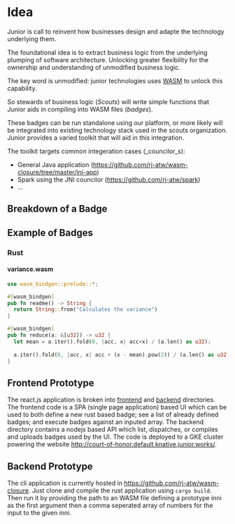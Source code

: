 # Idea

Junior is call to reinvent how businesses design and adapte the technology underlying them.

The foundational idea is to extract business logic from the underlying plumping of software architecture. Unlocking greater flexibility for the ownership and understanding of unmodified business logic.

The key word is unmodified: junior technologies uses [WASM](https://webassembly.org/) to unlock this capability.

So stewards of business logic (_Scouts_) will write simple functions that Junior aids in compiling into WASM files (_badges_). 

These badges can be run standalone using our platform, or more likely will be integrated into existing technology stack used in the scouts organization. Junior provides a varied toolkit that will aid in this integration. 

The toolkit targets common integeration cases (_councilor_s):
  * General Java application (https://github.com/rj-atw/wasm-closure/tree/master/jni-app)  
  * Spark using the JNI councilor  (https://github.com/rj-atw/spark)
  * ... 

## Breakdown of a Badge

## Example of Badges

### Rust

#### variance.wasm
```rust
use wasm_bindgen::prelude::*;

#[wasm_bindgen]
pub fn readme() -> String { 
  return String::from("Calculates the variance")
}

#[wasm_bindgen]
pub fn reduce(a: &[u32]) -> u32 { 
  let mean = a.iter().fold(0, |acc, x| acc+x) / (a.len() as u32);  
  
  a.iter().fold(0, |acc, x| acc + (x - mean).pow(2)) / (a.len() as u32)
}

```




## Frontend Prototype

The react.js application is broken into [frontend](https://github.com/rj-atw/gen-wasm/tree/master/frontend) and [backend](https://github.com/rj-atw/gen-wasm/tree/master/backend) directories. The frontend code
is a SPA (single page application) based UI which can be used to both define a new rust based badge; see
a list of already defined badges; and execute badges against an inputed array. The backend directory contains
a nodejs based API which list, dispatches, or compiles and uploads badges used by the UI. The code is 
deployed to a GKE cluster powering the website http://court-of-honor.default.knative.junior.works/.


## Backend Prototype
The cli application is currently hosted in https://github.com/rj-atw/wasm-closure. Just clone and compile the
rust application using ```cargo build```. Then run it by providing the path to an WASM file defining a prototype 
inni as the first argument then a comma seperated array of numbers for the input to the given inni.
